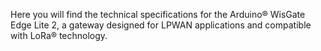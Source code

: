 Here you will find the technical specifications for the Arduino® WisGate Edge Lite 2, a gateway designed for LPWAN applications and compatible with LoRa® technology.